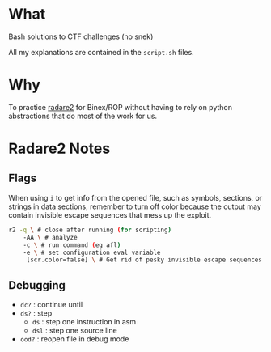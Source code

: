 # What

Bash solutions to CTF challenges (no snek)

All my explanations are contained in the `script.sh` files.

# Why

To practice [radare2](https://github.com/radareorg/radare2) for Binex/ROP without having to rely on python abstractions
that do most of the work for us.

# Radare2 Notes

## Flags

When using `i` to get info from the opened file, such as symbols,
sections, or strings in data sections, remember to turn off color
because the output may contain invisible escape sequences that mess up
the exploit.

```bash
r2 -q \ # close after running (for scripting)
	-AA \ # analyze
	-c \ # run command (eg afl)
	-e \ # set configuration eval variable
	 [scr.color=false] \ # Get rid of pesky invisible escape sequences
```

## Debugging

- `dc?` : continue until
- `ds?` : step 
	- `ds` : step one instruction in asm
	- `dsl` : step one source line
- `ood?` : reopen file in debug mode

